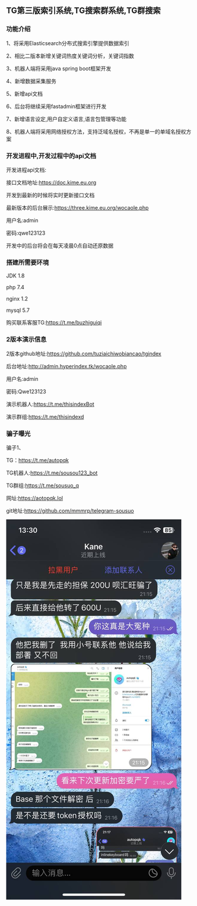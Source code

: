 ## TG第三版索引系统,TG搜索群系统,TG群搜索

### 功能介绍

1、将采用Elasticsearch分布式搜索引擎提供数据索引

2、相比二版本新增关键词热度关键词分析，关键词指数

3、机器人端将采用java spring boot框架开发

4、新增数据采集服务

5、新增api文档

6、后台将继续采用fastadmin框架进行开发

7、新增语言设定,用户自定义语言,语言包管理等功能

8、机器人端将采用网络授权方法，支持泛域名授权，不再是单一的单域名授权方案

### 开发进程中,开发过程中的api文档

开发进程api文档:

接口文档地址:https://doc.kime.eu.org

开发到最新的时候将实时更新接口文档

最新版本的后台展示:https://three.kime.eu.org/wocaole.php

用户名:admin

密码:qwe123123

开发中的后台将会在每天凌晨0点自动还原数据

### 搭建所需要环境

JDK 1.8

php   7.4

nginx 1.2

mysql 5.7

购买联系客服TG:https://t.me/buzhiguiqi


### 2版本演示信息

2版本github地址:https://github.com/tuziaichiwobiancao/tgindex

后台地址:http://admin.hyperindex.tk/wocaole.php

用户名:admin

密码:Qwe123123

演示机器人:https://t.me/thisindexBot

演示群组:https://t.me/thisindexd

### 骗子曝光

骗子1、

TG：https://t.me/autopqk

TG机器人:https://t.me/sousou123_bot

TG群组:https://t.me/sousuo_q

网址:https://aotopqk.lol

git地址:https://github.com/mmmrp/telegram-sousuo

![骗子曝光](https://github.com/tuziaichiwobiancao/tgindex/blob/main/image/photo_2023-12-14_13-30-33.jpg "骗子曝光")



